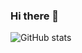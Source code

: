 ### Hi there 👋
![GitHub stats](https://github-readme-stats.vercel.app/api?username=cernandes&show_icons=true&hide_border=true;theme=tokyonight&amp;line_height=27")
<!--
**cernandes/cernandes** is a ✨ _special_ ✨ repository because its `README.md` (this file) appears on your GitHub profile.

Here are some ideas to get you started:

- 🔭 I’m currently working on ...
- 🌱 I’m currently learning ...
- 👯 I’m looking to collaborate on ...
- 🤔 I’m looking for help with ...
- 💬 Ask me about ...
- 📫 How to reach me: ...
- 😄 Pronouns: ...
- ⚡ Fun fact: ...
-->

